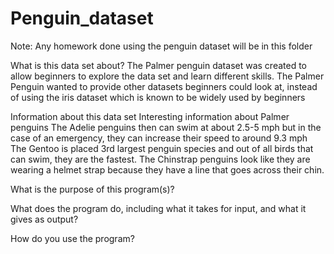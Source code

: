 # Penguin_dataset
Note:
  Any homework done using the penguin dataset will be in this folder 

What is this data set about?
	The Palmer penguin dataset was created to allow beginners to explore the data set and learn different skills. The Palmer Penguin wanted to provide other datasets beginners could look at, instead of using the iris dataset which is known to be widely used by beginners 

Information about this data set
	Interesting information about Palmer penguins 
	The Adelie penguins then can swim at about 2.5-5 mph but in the case of an emergency, they can increase their speed to around 9.3 mph 
	The Gentoo is placed 3rd largest penguin species and out of all birds that can swim, they are the fastest. 
	The Chinstrap penguins look like they are wearing a helmet strap because they have a line that goes across their chin. 

What is the purpose of this program(s)?

What does the program do, including what it takes for input, and what it gives as output?

How do you use the program?
